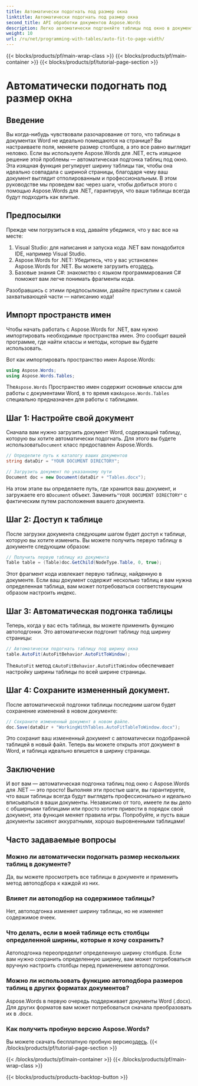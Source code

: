```yaml
---
title: Автоматически подогнать под размер окна
linktitle: Автоматически подогнать под размер окна
second_title: API обработки документов Aspose.Words
description: Легко автоматически подгоняйте таблицы под окно в документах Word с помощью Aspose.Words для .NET с этим пошаговым руководством. Идеально подходит для более чистых, профессиональных документов.
weight: 10
url: /ru/net/programming-with-tables/auto-fit-to-page-width/
---
```


{{< blocks/products/pf/main-wrap-class >}}
{{< blocks/products/pf/main-container >}}
{{< blocks/products/pf/tutorial-page-section >}}

# Автоматически подогнать под размер окна

## Введение

Вы когда-нибудь чувствовали разочарование от того, что таблицы в документах Word не идеально помещаются на странице? Вы настраиваете поля, меняете размер столбцов, а это все равно выглядит неловко. Если вы используете Aspose.Words для .NET, есть изящное решение этой проблемы — автоматическая подгонка таблиц под окно. Эта изящная функция регулирует ширину таблицы так, чтобы она идеально совпадала с шириной страницы, благодаря чему ваш документ выглядит отполированным и профессиональным. В этом руководстве мы проведем вас через шаги, чтобы добиться этого с помощью Aspose.Words для .NET, гарантируя, что ваши таблицы всегда будут подходить как влитые.

## Предпосылки

Прежде чем погрузиться в код, давайте убедимся, что у вас все на месте:

1. Visual Studio: для написания и запуска кода .NET вам понадобится IDE, например Visual Studio.
2.  Aspose.Words for .NET: Убедитесь, что у вас установлен Aspose.Words for .NET. Вы можете загрузить его[здесь](https://releases.aspose.com/words/net/).
3. Базовые знания C#: знакомство с языком программирования C# поможет вам легче понимать фрагменты кода.

Разобравшись с этими предпосылками, давайте приступим к самой захватывающей части — написанию кода!

## Импорт пространств имен

Чтобы начать работать с Aspose.Words for .NET, вам нужно импортировать необходимые пространства имен. Это сообщит вашей программе, где найти классы и методы, которые вы будете использовать.

Вот как импортировать пространство имен Aspose.Words:

```csharp
using Aspose.Words;
using Aspose.Words.Tables;
```

 The`Aspose.Words` Пространство имен содержит основные классы для работы с документами Word, в то время как`Aspose.Words.Tables` специально предназначен для работы с таблицами.

## Шаг 1: Настройте свой документ

 Сначала вам нужно загрузить документ Word, содержащий таблицу, которую вы хотите автоматически подогнать. Для этого вы будете использовать`Document` класс предоставлен Aspose.Words.

```csharp
// Определите путь к каталогу ваших документов
string dataDir = "YOUR DOCUMENT DIRECTORY";

// Загрузить документ по указанному пути
Document doc = new Document(dataDir + "Tables.docx");
```

 На этом этапе вы определяете путь, где хранится ваш документ, и загружаете его в`Document` объект. Заменить`"YOUR DOCUMENT DIRECTORY"` с фактическим путем расположения вашего документа.

## Шаг 2: Доступ к таблице

После загрузки документа следующим шагом будет доступ к таблице, которую вы хотите изменить. Вы можете получить первую таблицу в документе следующим образом:

```csharp
// Получить первую таблицу из документа
Table table = (Table)doc.GetChild(NodeType.Table, 0, true);
```

Этот фрагмент кода извлекает первую таблицу, найденную в документе. Если ваш документ содержит несколько таблиц и вам нужна определенная таблица, вам может потребоваться соответствующим образом настроить индекс.

## Шаг 3: Автоматическая подгонка таблицы

Теперь, когда у вас есть таблица, вы можете применить функцию автоподгонки. Это автоматически подгонит таблицу под ширину страницы:

```csharp
// Автоматически подогнать таблицу под ширину окна
table.AutoFit(AutoFitBehavior.AutoFitToWindow);
```

 The`AutoFit` метод с`AutoFitBehavior.AutoFitToWindow` обеспечивает настройку ширины таблицы по всей ширине страницы.

## Шаг 4: Сохраните измененный документ.

После автоматической подгонки таблицы последним шагом будет сохранение изменений в новом документе:

```csharp
// Сохраните измененный документ в новом файле.
doc.Save(dataDir + "WorkingWithTables.AutoFitTableToWindow.docx");
```

Это сохранит ваш измененный документ с автоматически подобранной таблицей в новый файл. Теперь вы можете открыть этот документ в Word, и таблица идеально впишется в ширину страницы.

## Заключение

И вот вам — автоматическая подгонка таблиц под окно с Aspose.Words для .NET — это просто! Выполняя эти простые шаги, вы гарантируете, что ваши таблицы всегда будут выглядеть профессионально и идеально вписываться в ваши документы. Независимо от того, имеете ли вы дело с обширными таблицами или просто хотите привести в порядок свой документ, эта функция меняет правила игры. Попробуйте, и пусть ваши документы засияют аккуратными, хорошо выровненными таблицами!

## Часто задаваемые вопросы

### Можно ли автоматически подогнать размер нескольких таблиц в документе?  
Да, вы можете просмотреть все таблицы в документе и применить метод автоподбора к каждой из них.

### Влияет ли автоподбор на содержимое таблицы?  
Нет, автоподгонка изменяет ширину таблицы, но не изменяет содержимое ячеек.

### Что делать, если в моей таблице есть столбцы определенной ширины, которые я хочу сохранить?  
Автоподгонка переопределит определенную ширину столбцов. Если вам нужно сохранить определенную ширину, вам может потребоваться вручную настроить столбцы перед применением автоподгонки.

### Можно ли использовать функцию автоподбора размеров таблиц в других форматах документов?  
Aspose.Words в первую очередь поддерживает документы Word (.docx). Для других форматов вам может потребоваться сначала преобразовать их в .docx.

### Как получить пробную версию Aspose.Words?  
 Вы можете скачать бесплатную пробную версию[здесь](https://releases.aspose.com/).
{{< /blocks/products/pf/tutorial-page-section >}}

{{< /blocks/products/pf/main-container >}}
{{< /blocks/products/pf/main-wrap-class >}}

{{< blocks/products/products-backtop-button >}}
